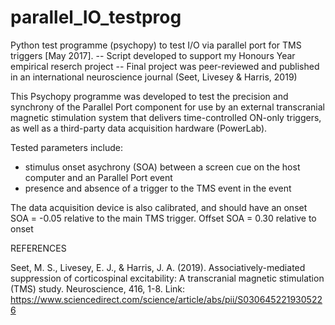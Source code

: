 # parallel_IO_testprog
Python test programme (psychopy) to test I/O via parallel port for TMS triggers [May 2017]. 
-- Script developed to support my Honours Year empirical reserch project
-- Final project was peer-reviewed and published in an international neuroscience journal (Seet, Livesey & Harris, 2019)




This Psychopy programme was developed to test the precision and synchrony of the Parallel Port component for use by an external transcranial magnetic stimulation system that 
delivers time-controlled ON-only triggers, as well as a third-party data acquisition hardware (PowerLab). 

Tested parameters include:
- stimulus onset asychrony (SOA) between a screen cue on the host computer and an Parallel Port event
- presence and absence of a trigger to the TMS event in the event

The data acquisition device is also calibrated, and should have an onset SOA = -0.05 relative to the main TMS trigger. 
Offset SOA = 0.30 relative to onset  

REFERENCES

Seet, M. S., Livesey, E. J., & Harris, J. A. (2019). Associatively-mediated suppression of corticospinal excitability: A transcranial magnetic stimulation (TMS) study. Neuroscience, 416, 1-8. Link: https://www.sciencedirect.com/science/article/abs/pii/S0306452219305226
